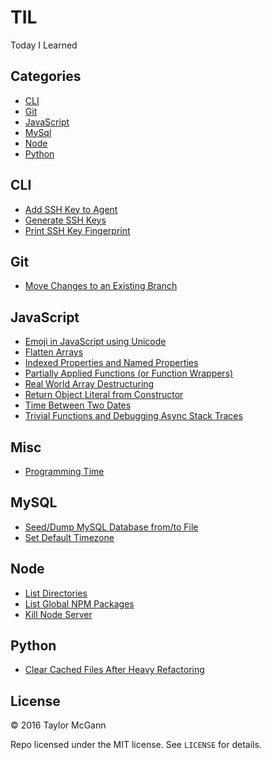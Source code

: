 # TIL
Today I Learned

## Categories
- [CLI](#CLI)
- [Git](#git)
- [JavaScript](#javascript)
- [MySql](#mysql)
- [Node](#node)
- [Python](#python)

## CLI
- [Add SSH Key to Agent](CLI/add-ssh-key-to-agent.md)
- [Generate SSH Keys](CLI/generate-ssh-keys.md)
- [Print SSH Key Fingerprint](CLI/print-ssh-key-fingerprint.md)

## Git
- [Move Changes to an Existing Branch](git/rebase-changes-to-existing-branch.md)
 
## JavaScript
- [Emoji in JavaScript using Unicode](javascript/emoji-in-javascript.md)
- [Flatten Arrays](javascript/flatten-arrays.md)
- [Indexed Properties and Named Properties](javascript/indexed-properties-and-named-properties.md)
- [Partially Applied Functions (or Function Wrappers)](javascript/partially-applied-functions.md)
- [Real World Array Destructuring](javascript/real-world-array-destructuring.md)
- [Return Object Literal from Constructor](javascript/return-object-literal-from-constructor.md)
- [Time Between Two Dates](javascript/time-between.md)
- [Trivial Functions and Debugging Async Stack Traces](javascript/trivial-functions-and-debugging-async-stack-traces.md)

## Misc
- [Programming Time](misc/programming-time.md)

## MySQL
- [Seed/Dump MySQL Database from/to File](mysql/seed-mysql-database-from-file.md)
- [Set Default Timezone](mysql/set-default-timezone.md)

## Node
- [List Directories](node/list-directories.md)
- [List Global NPM Packages](node/list-global-npm-packages.md)
- [Kill Node Server](node/kill-node-server.md)

## Python
- [Clear Cached Files After Heavy Refactoring](python/clear-cached-files-after-heavy-refactoring.md)

## License
&copy; 2016 Taylor McGann

Repo licensed under the MIT license. See `LICENSE` for details.
